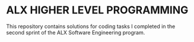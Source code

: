 # ALX HIGHER LEVEL PROGRAMMING

This repository contains solutions for coding tasks I completed in the second
sprint of the ALX Software Engineering program.

